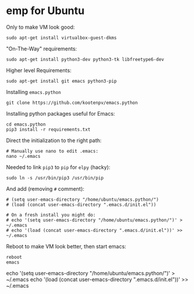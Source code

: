 # emp for Ubuntu

Only to make VM look good:

    sudo apt-get install virtualbox-guest-dkms

"On-The-Way" requirements:

    sudo apt-get install python3-dev python3-tk libfreetype6-dev

Higher level Requirements:

    sudo apt-get install git emacs python3-pip

Installing `emacs.python`

    git clone https://github.com/kootenpv/emacs.python

Installing python packages useful for Emacs:

    cd emacs.python
    pip3 install -r requirements.txt

Direct the initialization to the right path:

    # Manually use nano to edit .emacs:
    nano ~/.emacs

Needed to link `pip3` to `pip` for `elpy` (hacky):

    sudo ln -s /usr/bin/pip3 /usr/bin/pip

And add (removing `#` comment):

    # (setq user-emacs-directory "/home/ubuntu/emacs.python/")
    # (load (concat user-emacs-directory ".emacs.d/init.el"))

    # On a fresh install you might do:
    # echo '(setq user-emacs-directory "/home/ubuntu/emacs.python/")' > ~/.emacs
    # echo '(load (concat user-emacs-directory ".emacs.d/init.el"))' >> ~/.emacs

Reboot to make VM look better, then start emacs:

    reboot
    emacs


echo '(setq user-emacs-directory "/home/ubuntu/emacs.python/")' > ~/.emacs
echo '(load (concat user-emacs-directory ".emacs.d/init.el"))' >> ~/.emacs

